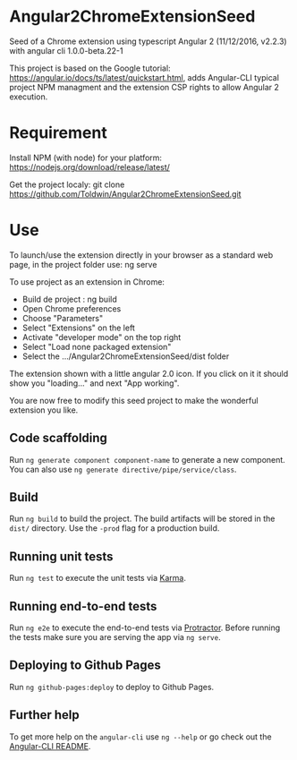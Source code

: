# Angular2ChromeExtensionSeed
Seed of a Chrome extension using typescript Angular 2 (11/12/2016, v2.2.3) with angular cli 1.0.0-beta.22-1

This project is based on the Google tutorial: https://angular.io/docs/ts/latest/quickstart.html, adds Angular-CLI typical project NPM managment and the extension CSP rights to allow Angular 2 execution. 

# Requirement
Install NPM (with node) for your platform: https://nodejs.org/download/release/latest/

Get the project localy: git clone https://github.com/Toldwin/Angular2ChromeExtensionSeed.git

# Use
To launch/use the extension directly in your browser as a standard web page, in the project folder use: ng serve

To use project as an extension in Chrome: 
- Build de project : ng build
- Open Chrome preferences
- Choose "Parameters"
- Select "Extensions" on the left
- Activate "developer mode" on the top right
- Select "Load none packaged extension"
- Select the .../Angular2ChromeExtensionSeed/dist folder

The extension shown with a little angular 2.0 icon. If you click on it it should show you "loading..." and next "App working".

You are now free to modify this seed project to make the wonderful extension you like.

## Code scaffolding

Run `ng generate component component-name` to generate a new component. You can also use `ng generate directive/pipe/service/class`.

## Build

Run `ng build` to build the project. The build artifacts will be stored in the `dist/` directory. Use the `-prod` flag for a production build.

## Running unit tests

Run `ng test` to execute the unit tests via [Karma](https://karma-runner.github.io).

## Running end-to-end tests

Run `ng e2e` to execute the end-to-end tests via [Protractor](http://www.protractortest.org/).
Before running the tests make sure you are serving the app via `ng serve`.

## Deploying to Github Pages

Run `ng github-pages:deploy` to deploy to Github Pages.

## Further help

To get more help on the `angular-cli` use `ng --help` or go check out the [Angular-CLI README](https://github.com/angular/angular-cli/blob/master/README.md).
